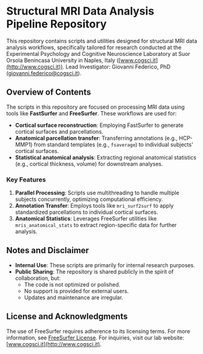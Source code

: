# Structural MRI Data Analysis Pipeline Repository

This repository contains scripts and utilities designed for structural MRI data analysis workflows, specifically tailored for research conducted at the Experimental Psychology and Cognitive Neuroscience Laboratory at Suor Orsola Benincasa University in Naples, Italy ([www.cogsci.it](http://www.cogsci.it)).
Lead Investigator: Giovanni Federico, PhD (giovanni.federico@cogsci.it).

## Overview of Contents

The scripts in this repository are focused on processing MRI data using tools like **FastSurfer** and **FreeSurfer**. These workflows are used for:

- **Cortical surface reconstruction**: Employing FastSurfer to generate cortical surfaces and parcellations.
- **Anatomical parcellation transfer**: Transferring annotations (e.g., HCP-MMP1) from standard templates (e.g., `fsaverage`) to individual subjects' cortical surfaces.
- **Statistical anatomical analysis**: Extracting regional anatomical statistics (e.g., cortical thickness, volume) for downstream analyses.

### Key Features
1. **Parallel Processing**: Scripts use multithreading to handle multiple subjects concurrently, optimizing computational efficiency.
2. **Annotation Transfer**: Employs tools like `mri_surf2surf` to apply standardized parcellations to individual cortical surfaces.
3. **Anatomical Statistics**: Leverages FreeSurfer utilities like `mris_anatomical_stats` to extract region-specific data for further analysis.

## Notes and Disclaimer

- **Internal Use**: These scripts are primarily for internal research purposes.
- **Public Sharing**: The repository is shared publicly in the spirit of collaboration, but:
  - The code is not optimized or polished.
  - No support is provided for external users.
  - Updates and maintenance are irregular.

## License and Acknowledgments

The use of FreeSurfer requires adherence to its licensing terms. For more information, see [FreeSurfer License](https://surfer.nmr.mgh.harvard.edu/fswiki/License).
For inquiries, visit our lab website: [www.cogsci.it](http://www.cogsci.it).
